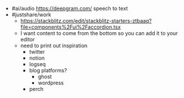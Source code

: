 - #ai/audio https://deepgram.com/ speech to text
- #justshare/work
	- https://stackblitz.com/edit/stackblitz-starters-ztbaaq?file=components%2Fui%2Faccordion.tsx
	- I want content to come from the bottom so you can add it to your editor
	- need to print out inspiration
		- twitter
		- notion
		- logseq
		- blog platforms?
			- ghost
			- wordpress
		- perch
